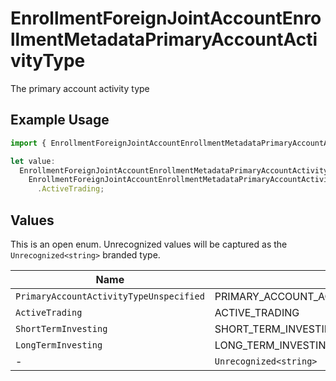 # EnrollmentForeignJointAccountEnrollmentMetadataPrimaryAccountActivityType

The primary account activity type

## Example Usage

```typescript
import { EnrollmentForeignJointAccountEnrollmentMetadataPrimaryAccountActivityType } from "@apexfintechsolutions/ascend-sdk/models/components";

let value:
  EnrollmentForeignJointAccountEnrollmentMetadataPrimaryAccountActivityType =
    EnrollmentForeignJointAccountEnrollmentMetadataPrimaryAccountActivityType
      .ActiveTrading;
```

## Values

This is an open enum. Unrecognized values will be captured as the `Unrecognized<string>` branded type.

| Name                                      | Value                                     |
| ----------------------------------------- | ----------------------------------------- |
| `PrimaryAccountActivityTypeUnspecified`   | PRIMARY_ACCOUNT_ACTIVITY_TYPE_UNSPECIFIED |
| `ActiveTrading`                           | ACTIVE_TRADING                            |
| `ShortTermInvesting`                      | SHORT_TERM_INVESTING                      |
| `LongTermInvesting`                       | LONG_TERM_INVESTING                       |
| -                                         | `Unrecognized<string>`                    |